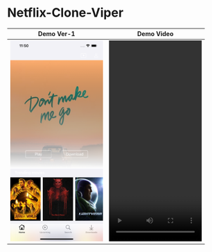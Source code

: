 # Netflix-Clone-Viper


|   Demo Ver-1              |   Demo Video              |
|:-------------------------:|:-------------------------:|
<img src=Demo/demoVer-1.png width="214" height="463"> | <video src=https://user-images.githubusercontent.com/15719990/180623572-f3d3f6d3-9da5-49e0-9373-5be64c831ff5.mov width="214" height="463"> |
